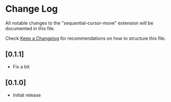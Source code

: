 # Change Log

All notable changes to the "sequential-cursor-move" extension will be documented in this file.

Check [Keep a Changelog](http://keepachangelog.com/) for recommendations on how to structure this file.

## [0.1.1]

- Fix a bit

## [0.1.0]

- Initial release
